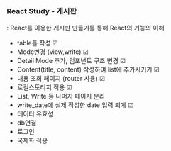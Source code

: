 ### React Study - 게시판 
: React를 이용한 게시판 만들기를 통해 React의 기능의 이해

- table틀 작성 ☑
- Mode변경 (view,write) ☑
- Detail Mode 추가, 컴포넌트 구조 변경 ☑
- Content(title, content) 작성하여 list에 추가시키기 ☑
- 내용 조회 페이지 (router 사용) ☑
- 로컬스토리지 적용 ☑
- List, Write 등 나머지 페이지 분리
- write_date에 실제 작성한 date 입력 되게 ☑
- 데이터 유효성 
- db연결 
- 로그인
- 국제화 적용

